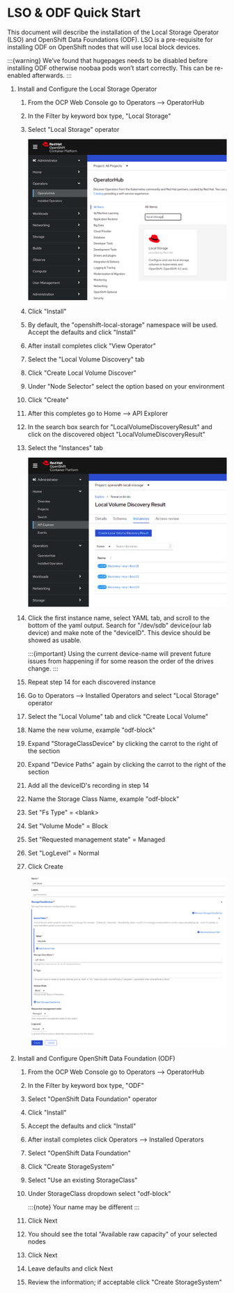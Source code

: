 # LSO & ODF Quick Start

This document will describe the installation of the Local Storage Operator (LSO)
and OpenShift Data Foundations (ODF). LSO is a pre-requisite for installing ODF
on OpenShift nodes that will use local block devices.

:::{warning}
We’ve found that hugepages needs to be disabled before installing ODF otherwise
noobaa pods won’t start correctly. This can be re-enabled afterwards.
:::

1. Install and Configure the Local Storage Operator

    1. From the OCP Web Console go to Operators --> OperatorHub
    2. In the Filter by keyword box type, "Local Storage"
    3. Select "Local Storage" operator

        ![image](./images/operatorhublocalstorage.png)

    4. Click "Install"
    5. By default, the "openshift-local-storage" namespace will be used. Accept the defaults and click "Install"
    6. After install completes click "View Operator"
    7. Select the "Local Volume Discovery" tab
    8. Click "Create Local Volume Discover"
    9. Under "Node Selector" select the option based on your environment
    10. Click "Create"
    11. After this completes go to Home --> API Explorer
    12. In the search box search for "LocalVolumeDiscoveryResult" and click on the discovered object "LocalVolumeDiscoveryResult"
    13. Select the "Instances" tab

        ![image](./images/localvolumediscoveryresult.png)

    14. Click the first instance name, select YAML tab, and scroll to the bottom of the yaml output. Search for "/dev/sdb" device(our lab device) and make note of the "deviceID". This device should be showed as usable.

        :::{important}
        Using the current device-name will prevent future issues from happening if for some reason the order of the drives change.
        :::

    15. Repeat step 14 for each discovered instance
    16. Go to Operators --> Installed Operators and select "Local Storage" operator
    17. Select the "Local Volume" tab and click "Create Local Volume"
    18. Name the new volume, example "odf-block"
    19. Expand "StorageClassDevice" by clicking the carrot to the right of the section
    20. Expand "Device Paths" again by clicking the carrot to the right of the section
    21. Add all the deviceID's recording in step 14
    22. Name the Storage Class Name, example "odf-block"
    23. Set "Fs Type" = \<blank\>
    24. Set "Volume Mode" = Block
    25. Set "Requested management state" = Managed
    26. Set "LogLevel" = Normal
    27. Click Create

        ![image](./images/createlocalvolume.png)

2. Install and Configure OpenShift Data Foundation (ODF)

    1. From the OCP Web Console go to Operators --> OperatorHub
    2. In the Filter by keyword box type, "ODF"
    3. Select "OpenShift Data Foundation" operator
    4. Click "Install"
    5. Accept the defaults and click "Install"
    6. After install completes click Operators --> Installed Operators
    7. Select "OpenShift Data Foundation"
    8. Click "Create StorageSystem"
    9. Select "Use an existing StorageClass"
    10. Under StorageClass dropdown select "odf-block"

        :::{note}
        Your name may be different
        :::

    11. Click Next
    12. You should see the total "Available raw capacity" of your selected nodes
    13. Click Next
    14. Leave defaults and click Next
    15. Review the information; if acceptable click "Create StorageSystem"
